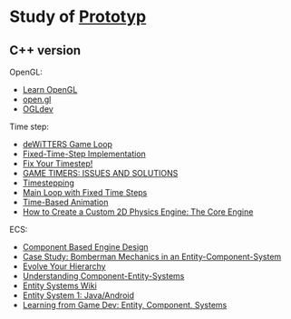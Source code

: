 # Study of [Prototyp](http://fabiensanglard.net/Prototyp/index.php)

## C++ version

OpenGL:
- [Learn OpenGL](https://learnopengl.com/)
- [open.gl](https://open.gl/)
- [OGLdev](http://ogldev.atspace.co.uk/)

Time step: 
- [deWiTTERS Game Loop](http://www.koonsolo.com/news/dewitters-gameloop/)
- [Fixed-Time-Step Implementation](http://lspiroengine.com/?p=378)
- [Fix Your Timestep!](http://gafferongames.com/game-physics/fix-your-timestep/)
- [GAME TIMERS: ISSUES AND SOLUTIONS](http://fabiensanglard.net/timer_and_framerate/)
- [Timestepping](http://archive.li/qMyq5#selection-279.0-279.12)
- [Main Loop with Fixed Time Steps](http://www.flipcode.com/archives/Main_Loop_with_Fixed_Time_Steps.shtml)
- [Time-Based Animation](http://idevgames.com/articles/timebasedanimation)
- [How to Create a Custom 2D Physics Engine: The Core Engine](https://gamedevelopment.tutsplus.com/tutorials/how-to-create-a-custom-2d-physics-engine-the-core-engine--gamedev-7493#timestepping)

ECS:
- [Component Based Engine Design](http://www.randygaul.net/2013/05/20/component-based-engine-design/)
- [Case Study: Bomberman Mechanics in an Entity-Component-System](https://www.gamedev.net/resources/_/technical/game-programming/case-study-bomberman-mechanics-in-an-entity-component-system-r3159)
- [Evolve Your Hierarchy](http://cowboyprogramming.com/2007/01/05/evolve-your-heirachy/)
- [Understanding Component-Entity-Systems](https://www.gamedev.net/resources/_/technical/game-programming/understanding-component-entity-systems-r3013)
- [Entity Systems Wiki](http://entity-systems.wikidot.com/es-approaches)
- [Entity System 1: Java/Android](http://t-machine.org/index.php/2010/05/09/entity-system-1-javaandroid/)
- [Learning from Game Dev: Entity, Component, Systems](https://spin.atomicobject.com/2016/04/22/entity-component-systems/)
